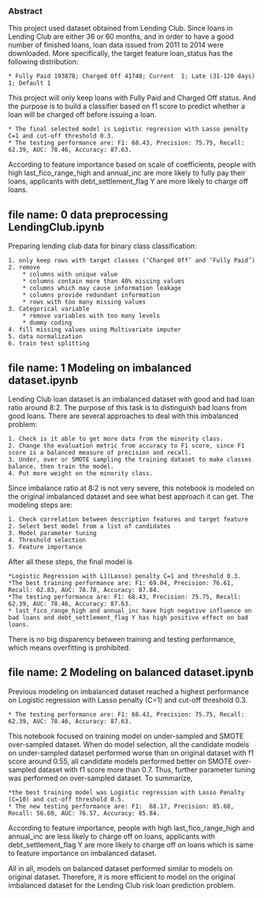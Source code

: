 ### Abstract 

This project used dataset obtained from Lending Club. Since loans in Lending Club are either 36 or 60 months, and in order to have a good number of finished loans, loan data issued from 2011 to 2014 were downloaded. More specifically, the target feature loan_status has the following distribution:

    * Fully Paid 193878; Charged Off 41748; Current  1; Late (31-120 days) 1; Default 1
This project will only keep loans with Fully Paid and Charged Off status. And the purpose is to build a classifier based on f1 score to predict whether a loan will be charged off before issuing a loan. 

    * The final selected model is Logistic regression with Lasso penalty C=1 and cut-off threshold 0.3.
    * The testing performance are: F1: 68.43, Precision: 75.75, Recall: 62.39, AUC: 78.46, Accuracy: 87.63. 
According to feature importance based on scale of coefficients, people with high last_fico_range_high and annual_inc are more likely to fully pay their loans, applicants with debt_settlement_flag Y are more likely to charge off loans.


## file name: 0 data preprocessing LendingClub.ipynb
Preparing lending club data for binary class classification:

    1. only keep rows with target classes (‘Charged Off’ and ‘Fully Paid’)
    2. remove    
        * columns with unique value
        * columns contain more than 40% missing values
        * columns which may cause information leakage
        * columns provide redundant information
        * rows with too many missing values
    3. Categorical variable
        * remove variables with too many levels
        * dummy coding  
    4. fill missing values using Multivariate imputer
    5. data normalization
    6. train test splitting 

## file name: 1 Modeling on imbalanced dataset.ipynb
Lending Club loan dataset is an imbalanced dataset with good and bad loan ratio around 8:2. The purpose of this task is to distinguish bad loans from good loans. There are several approaches to deal with this imbalanced problem:

    1. Check is it able to get more data from the minority class.
    2. Change the evaluation metric from accuracy to F1 score, since F1 score is a balanced measure of precision and recall. 
    3. Under, over or SMOTE sampling the training dataset to make classes balance, then train the model.
    4. Put more weight on the minority class.

Since imbalance ratio at 8:2 is not very severe, this notebook is modeled on the original imbalanced dataset and see what best approach it can get. The modeling steps are:

    1. Check correlation between description features and target feature
    2. Select best model from a list of candidates
    3. Model parameter tuning
    4. Threshold selection
    5. Feature importance
    
After all these steps, the final model is 

    *Logistic Regression with L1(Lasso) penalty C=1 and threshold 0.3. 
    *The best training performance are: F1: 69.04, Precision: 76.61, Recall: 62.83, AUC: 78.78, Accuracy: 87.84. 
    *The testing performance are: F1: 68.43, Precision: 75.75, Recall: 62.39, AUC: 78.46, Accuracy: 87.63. 
    * last_fico_range_high and annual_inc have high negative influence on bad loans and debt_settlement_flag Y has high positive effect on bad loans. 
    
There is no big disparency between training and testing performance, which means overfitting is prohibited. 

## file name: 2 Modeling on balanced dataset.ipynb

Previous modeling on imbalanced dataset reached a highest performance on Logistic regression with Lasso penalty (C=1) and cut-off threshold 0.3. 

    * The testing performance are: F1: 68.43, Precision: 75.75, Recall: 62.39, AUC: 78.46, Accuracy: 87.63. 

This notebook focused on training model on under-sampled and SMOTE over-sampled dataset. When do model selection, all the candidate models on under-sampled dataset performed worse than on original dataset with f1 score around 0.55, all candidate models performed better on SMOTE over-sampled dataset with f1 score more than 0.7. Thus, further parameter tuning was performed on over-sampled dataset. To summarize, 

    *the best training model was Logistic regression with Lasso Penalty (C=10) and cut-off threshold 0.5. 
    * The new testing performance are: F1:  68.17, Precision: 85.68, Recall: 56.60, AUC: 76.57, Accuracy: 85.84.
 
According to feature importance, people with high last_fico_range_high and annual_inc are less likely to charge off on loans, applicants with debt_settlement_flag Y are more likely to charge off on loans which is same to feature importance on imbalanced dataset. 

All in all, models on balanced dataset performed similar to models on original dataset. Therefore, it is more efficient to model on the original imbalanced dataset for the Lending Club risk loan prediction problem. 
